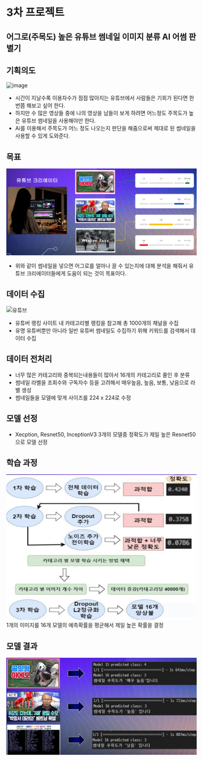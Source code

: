 # 3차 프로젝트

## 어그로(주목도) 높은 유튜브 썸네일 이미지 분류 AI 어썸 판별기

## 기획의도

![image](https://github.com/user-attachments/assets/17e2ad30-155d-449c-9a66-4c8bf324cd65)

- 시간이 지날수록 이용자수가 점점 많아지는 유튜브에서 사람들은 기회가 된다면 한 번쯤 해보고 싶어 한다.
- 하지만 수 많은 영상들 중에 나의 영상을 남들이 보게 하려면 어느정도 주목도가 높은 유튜브 썸네일을 사용해야만 한다.
- Ai를 이용해서 주목도가 어느 정도 나오는지 판단을 해줌으로써 제대로 된 썸네일을 사용할 수 있게 도와준다.

## 목표
![alt text](./image/목표.png)
- 위와 같이 썸네일을 넣으면 어그로를 얼마나 끌 수 있는지에 대해 분석을 해줘서 유튜브 크리에이터들에게 도움이 되는 것이 목표이다.

## 데이터 수집
![유튜브](https://github.com/user-attachments/assets/b91fb150-98bc-4c87-9981-1057135526c5)
- 유튜버 랭킹 사이트 내 카테고리별 랭킹을 참고해 총 1000개의 채널을 수집
- 유명 유튜버뿐만 아니라 일반 유튜버 썸네일도 수집하기 위해 키워드를 검색해서 데이터 수집

## 데이터 전처리
- 너무 많은 카테고리와 중복되는내용들이 많아서 16개의 카테고리로 줄인 후 분류
- 썸네일 라벨을 조회수와 구독자수 등을 고려해서 매우높음, 높음, 보통, 낮음으로 라벨 생성
- 썸네일들을 모델에 맞게 사이즈를 224 x 224로 수정

## 모델 선정
- Xecption, Resnet50, InceptionV3 3개의 모델중 정확도가 제일 높은 Resnet50으로 모델 선정

## 학습 과정
![alt text](./image/학습과정.png)
1개의 이미지를 16개 모델의 예측확률을 평균해서 제일 높은 확률을 결정

## 모델 결과
![alt text](./image/모델결과.png)
